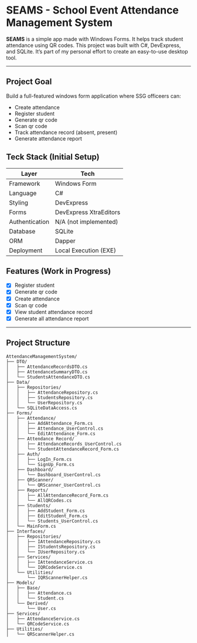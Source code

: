 # SEAMS - School Event Attendance Management System

**SEAMS** is a simple app made with Windows Forms. It helps track student attendance using QR codes. This project was built with C#, DevExpress, and SQLite. It’s part of my personal effort to create an easy-to-use desktop tool.

---

## Project Goal

Build a full-featured windows form application where SSG officeers can:

- Create attendance
- Register student
- Generate qr code
- Scan qr code
- Track attendance record (absent, present)
- Generate attendance report

## Teck Stack (Initial Setup)

| Layer          | Tech                           |
| -------------- | ------------------------------ |
| Framework      | Windows Form                   |
| Language       | C#                             |
| Styling        | DevExpress                     |
| Forms          | DevExpress XtraEditors         |
| Authentication | N/A (not implemented)          |
| Database       | SQLite                         |
| ORM            | Dapper                         |
| Deployment     | Local Execution (EXE)          |

## Features (Work in Progress)

- [x] Register student
- [x] Generate qr code
- [x] Create attendance
- [x] Scan qr code
- [x] View student attendance record
- [x] Generate all attendance report

---

## Project Structure

```
AttendanceManagementSystem/
├── DTO/
│   ├── AttendanceRecordsDTO.cs
│   ├── AttendanceSummaryDTO.cs
│   └── StudentsAttendanceDTO.cs
├── Data/
│   ├── Repositories/
│   │   ├── AttendanceRepository.cs
│   │   ├── StudentsRepository.cs
│   │   └── UserRepository.cs
│   └── SQLiteDataAccess.cs
├── Forms/
│   ├── Attendance/
│   │   ├── AddAttendance_Form.cs
│   │   ├── Attendance_UserControl.cs
│   │   └── EditAttendance_Form.cs
│   ├── Attendance Record/
│   │   ├── AttendanceRecords_UserControl.cs
│   │   └── StudentAttendanceRecord_Form.cs
│   ├── Auth/
│   │   ├── LogIn_Form.cs
│   │   └── SignUp_Form.cs
│   ├── Dashboard/
│   │   └── Dashboard_UserControl.cs
│   ├── QRScanner/
│   │   └── QRScanner_UserControl.cs
│   ├── Reports/
│   │   ├── AllAttendanceRecord_Form.cs
│   │   └── AllQRCodes.cs
│   ├── Students/
│   │   ├── AddStudent_Form.cs
│   │   ├── EditStudent_Form.cs
│   │   └── Students_UserControl.cs
│   └── MainForm.cs
├── Interfaces/
│   ├── Repositories/
│   │   ├── IAttendanceRepository.cs
│   │   ├── IStudentsRepository.cs
│   │   └── IUserRepository.cs
│   ├── Services/
│   │   ├── IAttendanceService.cs
│   │   └── IQRCodeService.cs
│   └── Utilities/
│       └── IQRScannerHelper.cs
├── Models/
│   ├── Base/
│   │   ├── Attendance.cs
│   │   └── Student.cs
│   └── Derived/
│       └── User.cs
├── Services/
│   ├── AttendanceService.cs
│   └── QRCodeService.cs
├── Utilities/
│   └── QRScannerHelper.cs
```




